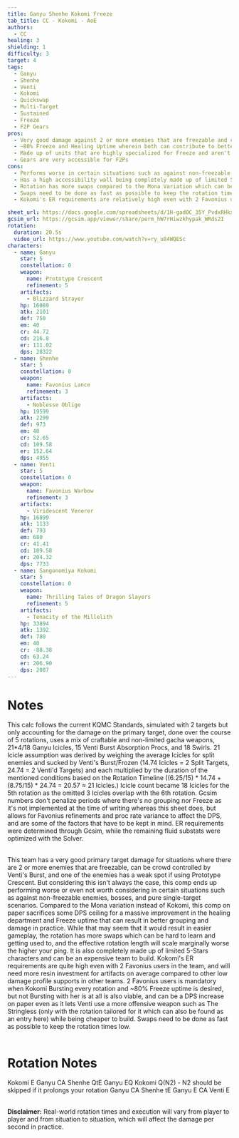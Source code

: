 ```yaml
---
title: Ganyu Shenhe Kokomi Freeze
tab_title: CC - Kokomi - AoE
authors:
  - CC
healing: 3
shielding: 1
difficulty: 3
target: 4
tags:
  - Ganyu
  - Shenhe
  - Venti
  - Kokomi
  - Quickswap
  - Multi-Target
  - Sustained
  - Freeze
  - F2P Gears
pros:
  - Very good damage against 2 or more enemies that are freezable and can be crowd controlled by Venti's Burst
  - ~80% Freeze and Healing Uptime wherein both can contribute to better damage and gameplay in practice
  - Made up of units that are highly specialized for Freeze and aren't highly contested for as a result
  - Gears are very accessible for F2Ps
cons:
  - Performs worse in certain situations such as against non-freezable enemies, bosses, and pure single-target scenarios
  - Has a high accessibility wall being completely made up of limited 5-Star characters
  - Rotation has more swaps compared to the Mona Variation which can be hard to learn and getting used to
  - Swaps need to be done as fast as possible to keep the rotation times low
  - Kokomi's ER requirements are relatively high even with 2 Favonius users in the team

sheet_url: https://docs.google.com/spreadsheets/d/1H-gadOC_35Y_PvdxRHkxhR6YzWCTFc6HgcfqHRQKXM8/edit#gid=1035782785
gcsim_url: https://gcsim.app/viewer/share/perm_hW7rHiwzkhypak_WRds2I
rotation:
  duration: 20.5s
  video_url: https://www.youtube.com/watch?v=ry_u84WQESc
characters:
  - name: Ganyu
    star: 5
    constellation: 0
    weapon:
      name: Prototype Crescent
      refinement: 5
    artifacts:
      - Blizzard Strayer
    hp: 16089
    atk: 2101
    def: 750
    em: 40
    cr: 44.72
    cd: 216.8
    er: 111.02
    dps: 28322
  - name: Shenhe
    star: 5
    constellation: 0
    weapon:
      name: Favonius Lance
      refinement: 3
    artifacts:
      - Noblesse Oblige
    hp: 19599
    atk: 2299
    def: 973
    em: 40
    cr: 52.65
    cd: 109.58
    er: 152.64
    dps: 4955
  - name: Venti
    star: 5
    constellation: 0
    weapon:
      name: Favonius Warbow
      refinement: 3
    artifacts:
      - Viridescent Venerer
    hp: 16899
    atk: 1133
    def: 793
    em: 680
    cr: 41.41
    cd: 109.58
    er: 204.32
    dps: 7733
  - name: Sangonomiya Kokomi
    star: 5
    constellation: 0
    weapon:
      name: Thrilling Tales of Dragon Slayers
      refinement: 5
    artifacts:
      - Tenacity of the Millelith
    hp: 33894
    atk: 1392
    def: 780
    em: 40
    cr: -88.38
    cd: 63.24
    er: 206.90
    dps: 2087
---
```

 
# **Notes**

This calc follows the current KQMC Standards, simulated with 2 targets but only accounting for the damage on the primary target, done over the course of 5 rotations, uses a mix of craftable and non-limited gacha weapons, 21*4/18 Ganyu Icicles, 15 Venti Burst Absorption Procs, and 18 Swirls. 21 Icicle assumption was derived by weighing the average Icicles for split enemies and sucked by Venti's Burst/Frozen (14.74 Icicles = 2 Split Targets, 24.74 = 2 Venti'd Targets) and each multiplied by the duration of the mentioned conditions based on the Rotation Timeline ((6.25/15) * 14.74 + (8.75/15) * 24.74 = 20.57 ≈ 21 Icicles.) Icicle count became 18 Icicles for the 5th rotation as the omitted 3 Icicles overlap with the 6th rotation. Gcsim numbers don't penalize periods where there's no grouping nor Freeze as it's not implemented at the time of writing whereas this sheet does, but allows for Favonius refinements and proc rate variance to affect the DPS, and are some of the factors that have to be kept in mind. ER requirements were determined through Gcsim, while the remaining fluid substats were optimized with the Solver.
<br></br>

This team has a very good primary target damage for situations where there are 2 or more enemies that are freezable, can be crowd controlled by Venti's Burst, and one of the enemies has a weak spot if using Prototype Crescent. But considering this isn't always the case, this comp ends up performing worse or even not worth considering in certain situations such as against non-freezable enemies, bosses, and pure single-target scenarios. Compared to the Mona variation instead of Kokomi, this comp on paper sacrifices some DPS ceiling for a massive improvement in the healing department and Freeze uptime that can result in better grouping and damage in practice. While that may seem that it would result in easier gameplay, the rotation has more swaps which can be hard to learn and getting used to, and the effective rotation length will scale marginally worse the higher your ping. It is also completely made up of limited 5-Stars characters and can be an expensive team to build. Kokomi's ER requirements are quite high even with 2 Favonius users in the team, and will need more resin investment for artifacts on average compared to other low damage profile supports in other teams. 2 Favonius users is mandatory when Kokomi Bursting every rotation and ~80% Freeze uptime is desired, but not Bursting with her is at all is also viable, and can be a DPS increase on paper even as it lets Venti use a more offensive weapon such as The Stringless (only with the rotation tailored for it which can also be found as an entry here) while being cheaper to build. Swaps need to be done as fast as possible to keep the rotation times low.
<br></br>

# **Rotation Notes**
Kokomi E
Ganyu CA
Shenhe QtE
Ganyu EQ
Kokomi Q(N2) - N2 should be skipped if it prolongs your rotation
Ganyu CA
Shenhe tE
Ganyu E CA
Venti E
<br></br>

**Disclaimer:** Real-world rotation times and execution will vary from player to player and from situation to situation, which will affect the damage per second in practice. 
 